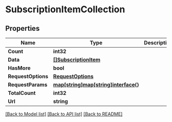 # SubscriptionItemCollection

## Properties

Name | Type | Description | Notes
------------ | ------------- | ------------- | -------------
**Count** | **int32** |  | [optional] 
**Data** | [**[]SubscriptionItem**](SubscriptionItem.md) |  | [optional] 
**HasMore** | **bool** |  | [optional] 
**RequestOptions** | [**RequestOptions**](RequestOptions.md) |  | [optional] 
**RequestParams** | [**map[string]map[string]interface{}**](map[string]interface{}.md) |  | [optional] 
**TotalCount** | **int32** |  | [optional] 
**Url** | **string** |  | [optional] 

[[Back to Model list]](../README.md#documentation-for-models) [[Back to API list]](../README.md#documentation-for-api-endpoints) [[Back to README]](../README.md)


